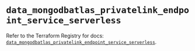 # `data_mongodbatlas_privatelink_endpoint_service_serverless`

Refer to the Terraform Registry for docs: [`data_mongodbatlas_privatelink_endpoint_service_serverless`](https://registry.terraform.io/providers/mongodb/mongodbatlas/1.17.0/docs/data-sources/privatelink_endpoint_service_serverless).
